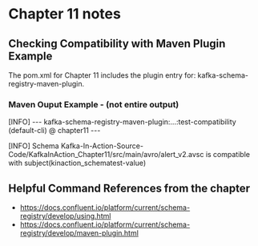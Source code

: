 # Chapter 11 notes
  
## Checking Compatibility with Maven Plugin Example
The pom.xml for Chapter 11 includes the plugin entry for: kafka-schema-registry-maven-plugin.


### Maven Ouput Example - (not entire output)

[INFO] --- kafka-schema-registry-maven-plugin:...:test-compatibility (default-cli) @ chapter11 ---

[INFO] Schema Kafka-In-Action-Source-Code/KafkaInAction_Chapter11/src/main/avro/alert_v2.avsc is compatible with subject(kinaction_schematest-value)


## Helpful Command References from the chapter
* https://docs.confluent.io/platform/current/schema-registry/develop/using.html
* https://docs.confluent.io/platform/current/schema-registry/develop/maven-plugin.html